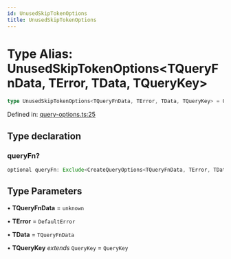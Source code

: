 ```yaml
---
id: UnusedSkipTokenOptions
title: UnusedSkipTokenOptions
---
```


<!-- DO NOT EDIT: this page is autogenerated from the type comments -->

# Type Alias: UnusedSkipTokenOptions\<TQueryFnData, TError, TData, TQueryKey\>

```ts
type UnusedSkipTokenOptions<TQueryFnData, TError, TData, TQueryKey> = OmitKeyof<CreateQueryOptions<TQueryFnData, TError, TData, TQueryKey>, "queryFn"> & object;
```

Defined in: [query-options.ts:25](https://github.com/TanStack/query/blob/main/packages/angular-query-experimental/src/query-options.ts#L25)

## Type declaration

### queryFn?

```ts
optional queryFn: Exclude<CreateQueryOptions<TQueryFnData, TError, TData, TQueryKey>["queryFn"], SkipToken | undefined>;
```

## Type Parameters

• **TQueryFnData** = `unknown`

• **TError** = `DefaultError`

• **TData** = `TQueryFnData`

• **TQueryKey** *extends* `QueryKey` = `QueryKey`
